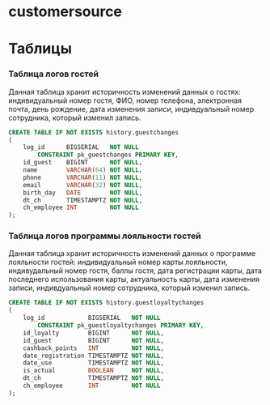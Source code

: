 # customersource



# Таблицы
### Таблица логов гостей
Данная таблица хранит историчность изменений данных о гостях: индивидуальный номер гостя, ФИО, номер телефона, электронная почта, день рождение, дата изменения записи, индивдуальный номер сотрудника, который изменил запись.
```sql
CREATE TABLE IF NOT EXISTS history.guestchanges
(
    log_id      BIGSERIAL   NOT NULL
        CONSTRAINT pk_guestchanges PRIMARY KEY,
    id_guest    BIGINT      NOT NULL,
    name        VARCHAR(64) NOT NULL,
    phone       VARCHAR(11) NOT NULL,
    email       VARCHAR(32) NOT NULL,
    birth_day   DATE        NOT NULL,
    dt_ch       TIMESTAMPTZ NOT NULL,
    ch_employee INT         NOT NULL
);
```


### Таблица логов программы лояльности гостей
Данная таблица хранит историчность изменений данных о программе лояльности гостей: индивидуальный номер карты лояльности, индивудальный номер гостя, баллы гостя, дата регистрации карты, дата последнего использования карты, актуальность карты, дата изменения записи, индивдуальный номер сотрудника, который изменил запись.
```sql
CREATE TABLE IF NOT EXISTS history.guestloyaltychanges
(
    log_id            BIGSERIAL   NOT NULL
        CONSTRAINT pk_guestloyaltychanges PRIMARY KEY,
    id_loyalty        BIGINT      NOT NULL,
    id_guest          BIGINT      NOT NULL,
    cashback_points   INT         NOT NULL,
    date_registration TIMESTAMPTZ NOT NULL,
    date_use          TIMESTAMPTZ NOT NULL,
    is_actual         BOOLEAN     NOT NULL,
    dt_ch             TIMESTAMPTZ NOT NULL,
    ch_employee       INT         NOT NULL
);
```